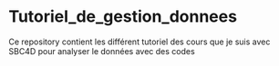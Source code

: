 # Tutoriel_de_gestion_donnees
Ce repository contient les différent tutoriel des cours que je suis avec SBC4D pour analyser le données avec des codes
